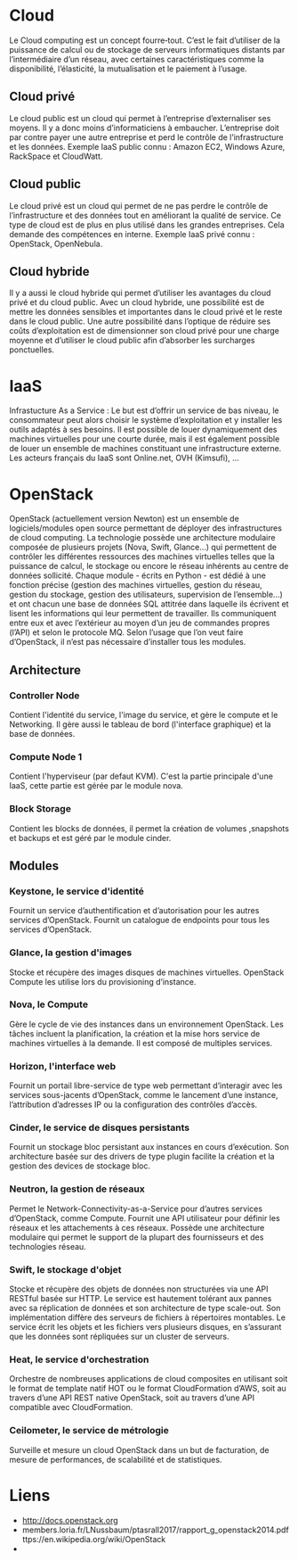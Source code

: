 # Cloud
Le Cloud computing est un concept fourre‐tout. C’est le fait d’utiliser de la puissance de calcul ou de stockage de serveurs informatiques distants par l’intermédiaire d’un réseau, avec certaines caractéristiques comme la disponibilité, l’élasticité, la mutualisation et le paiement à l’usage.
## Cloud privé
Le cloud public est un cloud qui permet à l’entreprise d’externaliser ses moyens. Il y a donc moins d’informaticiens à embaucher. L’entreprise doit par contre payer une autre entreprise et perd le contrôle de l’infrastructure et les données. Exemple IaaS public connu : Amazon EC2, Windows Azure, RackSpace et CloudWatt.

## Cloud public
Le cloud privé est un cloud qui permet de ne pas perdre le contrôle de l’infrastructure et des données tout en améliorant la qualité de service. Ce type de cloud est de plus en plus utilisé dans les grandes entreprises. Cela demande des compétences en interne. Exemple IaaS privé connu : OpenStack, OpenNebula.

## Cloud hybride
Il y a aussi le cloud hybride qui permet d’utiliser les avantages du cloud privé et du cloud public. Avec un cloud hybride, une possibilité est de mettre les données sensibles et importantes dans le cloud privé et le reste dans le cloud public. Une autre possibilité dans l’optique de réduire ses coûts d’exploitation est de dimensionner son cloud privé pour une charge moyenne et d’utiliser le cloud public afin d’absorber les surcharges ponctuelles.

# IaaS
Infrastucture As a Service : Le but est d’offrir un service de bas niveau, le consommateur peut alors choisir le système d’exploitation et y installer les outils adaptés à ses besoins. Il est possible de louer dynamiquement des machines virtuelles pour une courte durée, mais il est également possible de louer un ensemble de machines constituant une infrastructure externe. Les acteurs français du IaaS sont Online.net, OVH (Kimsufi), ...

# OpenStack
OpenStack (actuellement version Newton) est un ensemble de logiciels/modules open source permettant de déployer des infrastructures de cloud computing. La technologie possède une architecture modulaire composée de plusieurs projets (Nova, Swift, Glance…) qui permettent de contrôler les différentes ressources des machines virtuelles telles que la puissance de calcul, le stockage ou encore le réseau inhérents au centre de données sollicité.
Chaque module - écrits en Python - est dédié à une fonction précise (gestion des machines virtuelles, gestion du réseau, gestion du stockage, gestion des utilisateurs, supervision de l’ensemble…) et ont chacun une base de données SQL attitrée dans laquelle ils écrivent et lisent les informations qui leur permettent de travailler. Ils communiquent entre eux et avec l’extérieur au moyen d’un jeu de commandes propres (l’API) et selon le protocole MQ. Selon l’usage que l’on veut faire d’OpenStack, il n’est pas nécessaire d’installer tous les modules.

## Architecture
### Controller Node
Contient l'identité du service, l'image du service, et gère le compute et le Networking. Il gère aussi le tableau de bord (l'interface graphique) et la base de données.

### Compute Node 1
Contient l'hyperviseur (par defaut KVM). C'est la partie principale d'une IaaS, cette partie est gérée par le module nova.

### Block Storage
Contient les blocks de données, il permet la création de volumes ,snapshots et backups et est géré par le module cinder.

## Modules
### Keystone, le service d'identité
Fournit un service d’authentification et d’autorisation pour les autres services d’OpenStack. Fournit un catalogue de endpoints pour tous les services d’OpenStack.

### Glance, la gestion d'images
Stocke et récupère des images disques de machines virtuelles. OpenStack Compute les utilise lors du provisioning d’instance.

### Nova, le Compute
Gère le cycle de vie des instances dans un environnement OpenStack. Les tâches incluent la planification, la création et la mise hors service de machines virtuelles à la demande. Il est composé de multiples services.

### Horizon, l'interface web
Fournit un portail libre-service de type web permettant d’interagir avec les services sous-jacents d’OpenStack, comme le lancement d’une instance, l’attribution d’adresses IP ou la configuration des contrôles d’accès.

### Cinder, le service de disques persistants
Fournit un stockage bloc persistant aux instances en cours d’exécution. Son architecture basée sur des drivers de type plugin facilite la création et la gestion des devices de stockage bloc.

### Neutron, la gestion de réseaux
Permet le Network-Connectivity-as-a-Service pour d’autres services d’OpenStack, comme Compute. Fournit une API utilisateur pour définir les réseaux et les attachements à ces réseaux. Possède une architecture modulaire qui permet le support de la plupart des fournisseurs et des technologies réseau.

### Swift, le stockage d'objet
Stocke et récupère des objets de données non structurées via une API RESTful basée sur HTTP. Le service est hautement tolérant aux pannes avec sa réplication de données et son architecture de type scale-out. Son implémentation diffère des serveurs de fichiers à répertoires montables. Le service écrit les objets et les fichiers vers plusieurs disques, en s’assurant que les données sont répliquées sur un cluster de serveurs.

### Heat, le service d'orchestration
Orchestre de nombreuses applications de cloud composites en utilisant soit le format de template natif HOT ou le format CloudFormation d’AWS, soit au travers d’une API REST native OpenStack, soit au travers d’une API compatible avec CloudFormation.

### Ceilometer, le service de métrologie
Surveille et mesure un cloud OpenStack dans un but de facturation, de mesure de performances, de scalabilité et de statistiques.

# Liens
- http://docs.openstack.org
- members.loria.fr/LNussbaum/ptasrall2017/rapport_g_openstack2014.pdfttps://en.wikipedia.org/wiki/OpenStack
- 
